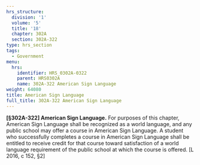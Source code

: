 ```yaml
---
hrs_structure:
  division: '1'
  volume: '5'
  title: '18'
  chapter: 302A
  section: 302A-322
type: hrs_section
tags:
  - Government
menu:
  hrs:
    identifier: HRS_0302A-0322
    parent: HRS0302A
    name: 302A-322 American Sign Language
weight: 64080
title: American Sign Language
full_title: 302A-322 American Sign Language
---
```

**[§302A-322] American Sign Language.** For purposes of this chapter, American Sign Language shall be recognized as a world language, and any public school may offer a course in American Sign Language. A student who successfully completes a course in American Sign Language shall be entitled to receive credit for that course toward satisfaction of a world language requirement of the public school at which the course is offered. [L 2016, c 152, §2]